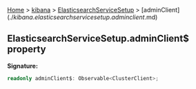 [Home](./index) &gt; [kibana](./kibana.md) &gt; [ElasticsearchServiceSetup](./kibana.elasticsearchservicesetup.md) &gt; [adminClient$](./kibana.elasticsearchservicesetup.adminclient$.md)

## ElasticsearchServiceSetup.adminClient$ property

<b>Signature:</b>

```typescript
readonly adminClient$: Observable<ClusterClient>;
```
